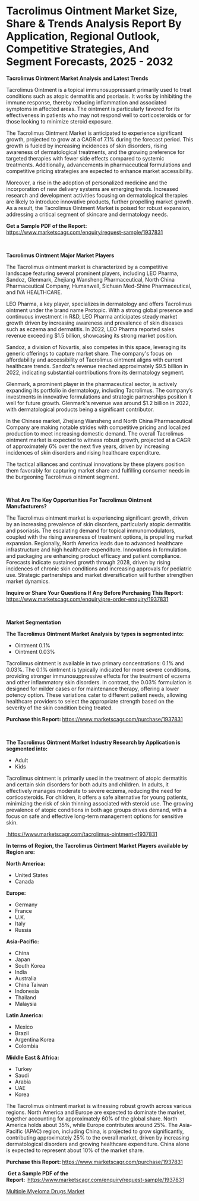 <p><h1>Tacrolimus Ointment Market Size, Share & Trends Analysis Report By Application, Regional Outlook, Competitive Strategies, And Segment Forecasts, 2025 - 2032</h1></p><p><strong>Tacrolimus Ointment Market Analysis and Latest Trends</strong></p>
<p><p>Tacrolimus Ointment is a topical immunosuppressant primarily used to treat conditions such as atopic dermatitis and psoriasis. It works by inhibiting the immune response, thereby reducing inflammation and associated symptoms in affected areas. The ointment is particularly favored for its effectiveness in patients who may not respond well to corticosteroids or for those looking to minimize steroid exposure.</p><p>The Tacrolimus Ointment Market is anticipated to experience significant growth, projected to grow at a CAGR of 7.1% during the forecast period. This growth is fueled by increasing incidences of skin disorders, rising awareness of dermatological treatments, and the growing preference for targeted therapies with fewer side effects compared to systemic treatments. Additionally, advancements in pharmaceutical formulations and competitive pricing strategies are expected to enhance market accessibility. </p><p>Moreover, a rise in the adoption of personalized medicine and the incorporation of new delivery systems are emerging trends. Increased research and development activities focusing on dermatological therapies are likely to introduce innovative products, further propelling market growth. As a result, the Tacrolimus Ointment Market is poised for robust expansion, addressing a critical segment of skincare and dermatology needs.</p></p>
<p><strong>Get a Sample PDF of the Report:&nbsp;</strong> <a href="https://www.marketscagr.com/enquiry/request-sample/1937831?utm_campaign=3166&utm_medium=2&utm_source=Github&utm_content=ia&utm_term=08032025&utm_id=tacrolimus-ointment">https://www.marketscagr.com/enquiry/request-sample/1937831</a></p>
<p>&nbsp;</p>
<p><strong>Tacrolimus Ointment Major Market Players</strong></p>
<p><p>The Tacrolimus ointment market is characterized by a competitive landscape featuring several prominent players, including LEO Pharma, Sandoz, Glenmark, Zhejiang Wansheng Pharmaceutical, North China Pharmaceutical Company, Humanwell, Sichuan Med-Shine Pharmaceutical, and IVA HEALTHCARE. </p><p>LEO Pharma, a key player, specializes in dermatology and offers Tacrolimus ointment under the brand name Protopic. With a strong global presence and continuous investment in R&D, LEO Pharma anticipates steady market growth driven by increasing awareness and prevalence of skin diseases such as eczema and dermatitis. In 2022, LEO Pharma reported sales revenue exceeding $1.5 billion, showcasing its strong market position.</p><p>Sandoz, a division of Novartis, also competes in this space, leveraging its generic offerings to capture market share. The company's focus on affordability and accessibility of Tacrolimus ointment aligns with current healthcare trends. Sandoz's revenue reached approximately $9.5 billion in 2022, indicating substantial contributions from its dermatology segment.</p><p>Glenmark, a prominent player in the pharmaceutical sector, is actively expanding its portfolio in dermatology, including Tacrolimus. The company’s investments in innovative formulations and strategic partnerships position it well for future growth. Glenmark's revenue was around $1.2 billion in 2022, with dermatological products being a significant contributor.</p><p>In the Chinese market, Zhejiang Wansheng and North China Pharmaceutical Company are making notable strides with competitive pricing and localized production to meet increasing domestic demand. The overall Tacrolimus ointment market is expected to witness robust growth, projected at a CAGR of approximately 6% over the next five years, driven by increasing incidences of skin disorders and rising healthcare expenditure.</p><p>The tactical alliances and continual innovations by these players position them favorably for capturing market share and fulfilling consumer needs in the burgeoning Tacrolimus ointment segment.</p></p>
<p>&nbsp;</p>
<p><strong>What Are The Key Opportunities For Tacrolimus Ointment Manufacturers?</strong></p>
<p><p>The Tacrolimus ointment market is experiencing significant growth, driven by an increasing prevalence of skin disorders, particularly atopic dermatitis and psoriasis. The escalating demand for topical immunomodulators, coupled with the rising awareness of treatment options, is propelling market expansion. Regionally, North America leads due to advanced healthcare infrastructure and high healthcare expenditure. Innovations in formulation and packaging are enhancing product efficacy and patient compliance. Forecasts indicate sustained growth through 2028, driven by rising incidences of chronic skin conditions and increasing approvals for pediatric use. Strategic partnerships and market diversification will further strengthen market dynamics.</p></p>
<p><strong>Inquire or Share Your Questions If Any Before Purchasing This Report:</strong> <a href="https://www.marketscagr.com/enquiry/pre-order-enquiry/1937831?utm_campaign=3166&utm_medium=2&utm_source=Github&utm_content=ia&utm_term=08032025&utm_id=tacrolimus-ointment">https://www.marketscagr.com/enquiry/pre-order-enquiry/1937831</a></p>
<p>&nbsp;</p>
<p><strong>Market Segmentation</strong></p>
<p><strong>The Tacrolimus Ointment Market Analysis by types is segmented into:</strong></p>
<p><ul><li>Ointment 0.1%</li><li>Ointment 0.03%</li></ul></p>
<p><p>Tacrolimus ointment is available in two primary concentrations: 0.1% and 0.03%. The 0.1% ointment is typically indicated for more severe conditions, providing stronger immunosuppressive effects for the treatment of eczema and other inflammatory skin disorders. In contrast, the 0.03% formulation is designed for milder cases or for maintenance therapy, offering a lower potency option. These variations cater to different patient needs, allowing healthcare providers to select the appropriate strength based on the severity of the skin condition being treated.</p></p>
<p><strong>Purchase this Report:&nbsp;</strong><a href="https://www.marketscagr.com/purchase/1937831?utm_campaign=3166&utm_medium=2&utm_source=Github&utm_content=ia&utm_term=08032025&utm_id=tacrolimus-ointment">https://www.marketscagr.com/purchase/1937831</a></p>
<p>&nbsp;</p>
<p><strong>The Tacrolimus Ointment Market Industry Research by Application is segmented into:</strong></p>
<p><ul><li>Adult</li><li>Kids</li></ul></p>
<p><p>Tacrolimus ointment is primarily used in the treatment of atopic dermatitis and certain skin disorders for both adults and children. In adults, it effectively manages moderate to severe eczema, reducing the need for corticosteroids. For children, it offers a safe alternative for young patients, minimizing the risk of skin thinning associated with steroid use. The growing prevalence of atopic conditions in both age groups drives demand, with a focus on safe and effective long-term management options for sensitive skin.</p></p>
<p><a href="https://www.marketscagr.com/tacrolimus-ointment-r1937831?utm_campaign=3166&utm_medium=2&utm_source=Github&utm_content=ia&utm_term=08032025&utm_id=tacrolimus-ointment">&nbsp;https://www.marketscagr.com/tacrolimus-ointment-r1937831</a></p>
<p><strong>In terms of Region, the Tacrolimus Ointment Market Players available by Region are:</strong></p>
<p>
    <p> <strong> North America: </strong>
        <ul>
            <li>United States</li>
            <li>Canada</li>
        </ul>
        </p> 
    <p> <strong> Europe: </strong>
        <ul>
            <li>Germany</li>
            <li>France</li>
            <li>U.K.</li>
            <li>Italy</li>
            <li>Russia</li>
        </ul>
        </p> 
    <p> <strong> Asia-Pacific: </strong>
        <ul>
            <li>China</li>
            <li>Japan</li>
            <li>South Korea</li>
            <li>India</li>
            <li>Australia</li>
            <li>China Taiwan</li>
            <li>Indonesia</li>
            <li>Thailand</li>
            <li>Malaysia</li>
        </ul>
        </p> 
    <p> <strong> Latin America: </strong>
        <ul>
            <li>Mexico</li>
            <li>Brazil</li>
            <li>Argentina Korea</li>
            <li>Colombia</li>
        </ul>
        </p> 
    <p> <strong> Middle East & Africa: </strong>
        <ul>
            <li>Turkey</li>
            <li>Saudi</li>
            <li>Arabia</li>
            <li>UAE</li>
            <li>Korea</li>
        </ul>
    </p>
    </p>
<p><p>The Tacrolimus ointment market is witnessing robust growth across various regions. North America and Europe are expected to dominate the market, together accounting for approximately 60% of the global share. North America holds about 35%, while Europe contributes around 25%. The Asia-Pacific (APAC) region, including China, is projected to grow significantly, contributing approximately 25% to the overall market, driven by increasing dermatological disorders and growing healthcare expenditure. China alone is expected to represent about 10% of the market share.</p></p>
<p><strong>Purchase this Report: </strong><a href="https://www.marketscagr.com/purchase/1937831?utm_campaign=3166&utm_medium=2&utm_source=Github&utm_content=ia&utm_term=08032025&utm_id=tacrolimus-ointment">https://www.marketscagr.com/purchase/1937831</a></p>
<p>&nbsp;<strong>Get a Sample PDF of the Report:&nbsp;&nbsp;</strong><a href="https://www.marketscagr.com/enquiry/request-sample/1937831?utm_campaign=3166&utm_medium=2&utm_source=Github&utm_content=ia&utm_term=08032025&utm_id=tacrolimus-ointment">https://www.marketscagr.com/enquiry/request-sample/1937831</a></p>
<p><strong></strong></p>
<p><p><a href="https://github.com/mohmodsiason/Market-Research-Report-List-1/blob/main/multiple-myeloma-drugs-market.md?utm_campaign=3166&utm_medium=2&utm_source=Github&utm_content=ia&utm_term=08032025&utm_id=tacrolimus-ointment">Multiple Myeloma Drugs Market</a></p></p>